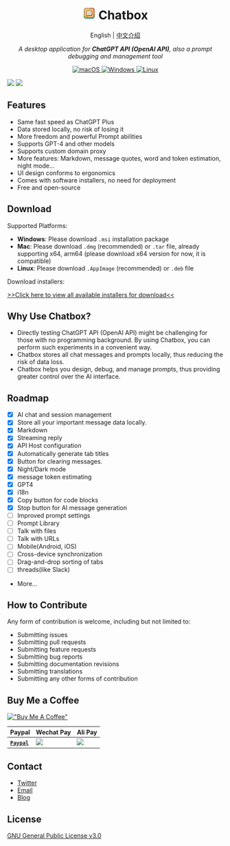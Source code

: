 <h1 align="center">
<img src='./doc/icon.png' width='30'>
<span>Chatbox</span>
</h1>
<p align="center">
    English | <a href="./README-CN.md">中文介绍</a>
</p>
<p align="center">
    <em>A desktop application for <b>ChatGPT API (OpenAI API)</b>, also a prompt debugging and management tool</em>
</p>


<p align="center">
<a href="https://github.com/Bin-Huang/chatbox/releases" target="_blank">
<img alt="macOS" src="https://img.shields.io/badge/-macOS-black?style=flat-square&logo=apple&logoColor=white" />
</a>

<a href="https://github.com/Bin-Huang/chatbox/releases" target="_blank">
<img alt="Windows" src="https://img.shields.io/badge/-Windows-blue?style=flat-square&logo=windows&logoColor=white" />
</a>

<a href="https://github.com/Bin-Huang/chatbox/releases" target="_blank">
<img alt="Linux" src="https://img.shields.io/badge/-Linux-yellow?style=flat-square&logo=linux&logoColor=white" />
</a>

</p>

<!-- ![](./doc/demo.png) -->
![](./doc/demo2.png)
![](./doc/demo3.gif)

## Features

- Same fast speed as ChatGPT Plus
- Data stored locally, no risk of losing it
- More freedom and powerful Prompt abilities
- Supports GPT-4 and other models
- Supports custom domain proxy
- More features: Markdown, message quotes, word and token estimation, night mode...
- UI design conforms to ergonomics
- Comes with software installers, no need for deployment
- Free and open-source

## Download

Supported Platforms:

- **Windows**: Please download `.msi` installation package
- **Mac**: Please download `.dmg` (recommended) or `.tar` file, already supporting x64, arm64 (please download x64 version for now, it is compatible)
- **Linux**: Please download `.AppImage` (recommended) or `.deb` file

Download installers:

[>>Click here to view all available installers for download<<](https://github.com/Bin-Huang/chatbox/releases)

## Why Use Chatbox?

- Directly testing ChatGPT API (OpenAI API) might be challenging for those with no programming background. By using Chatbox, you can perform such experiments in a convenient way.
- Chatbox stores all chat messages and prompts locally, thus reducing the risk of data loss.
- Chatbox helps you design, debug, and manage prompts, thus providing greater control over the AI interface.

## Roadmap

- [x] AI chat and session management
- [x] Store all your important message data locally.
- [x] Markdown
- [x] Streaming reply
- [x] API Host configuration
- [x] Automatically generate tab titles
- [x] Button for clearing messages.
- [x] Night/Dark mode
- [x] message token estimating
- [x] GPT4
- [x] i18n
- [x] Copy button for code blocks
- [x] Stop button for AI message generation
- [ ] Improved prompt settings
- [ ] Prompt Library
- [ ] Talk with files
- [ ] Talk with URLs
- [ ] Mobile(Android, iOS)
- [ ] Cross-device synchronization
- [ ] Drag-and-drop sorting of tabs
- [ ] threads(like Slack)
- More...

## How to Contribute

Any form of contribution is welcome, including but not limited to:

- Submitting issues
- Submitting pull requests
- Submitting feature requests
- Submitting bug reports
- Submitting documentation revisions
- Submitting translations
- Submitting any other forms of contribution

## Buy Me a Coffee

[!["Buy Me A Coffee"](https://www.buymeacoffee.com/assets/img/custom_images/orange_img.png)](https://buymeacoffee.com/benn)

| Paypal | Wechat Pay | Ali Pay |
| --- | --- | --- |
| [**`Paypal`**](https://www.paypal.me/tobennhuang) | <img src="./doc/wechat_pay.JPG" height="240" /> | <img src="./doc/ali_pay.PNG" height="240" /> |

## Contact

- [Twitter](https://twitter.com/benn_huang)
- [Email](mailto:tohuangbin@gmail.com)
- [Blog](https://bennhuang.com)

## License

[GNU General Public License v3.0](./LICENSE)
